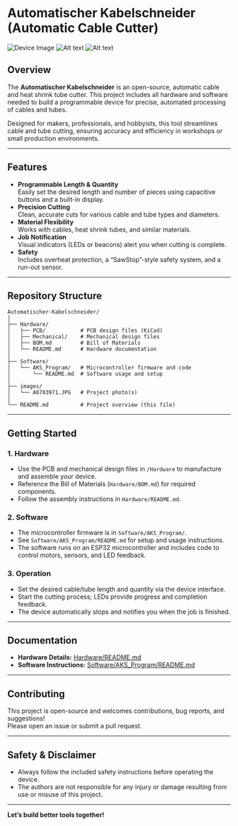 # Automatischer Kabelschneider (Automatic Cable Cutter)

![Device Image](./images/A6703971.jpg "Image")
![Alt text](./images/A6703971.JPG "a title")
![Alt text](https://assets.digitalocean.com/articles/alligator/boo.svg "a title")

## Overview

The **Automatischer Kabelschneider** is an open-source, automatic cable and heat shrink tube cutter. This project includes all hardware and software needed to build a programmable device for precise, automated processing of cables and tubes.

Designed for makers, professionals, and hobbyists, this tool streamlines cable and tube cutting, ensuring accuracy and efficiency in workshops or small production environments.

---

## Features

- **Programmable Length & Quantity**  
  Easily set the desired length and number of pieces using capacitive buttons and a built-in display.
- **Precision Cutting**  
  Clean, accurate cuts for various cable and tube types and diameters.
- **Material Flexibility**  
  Works with cables, heat shrink tubes, and similar materials.
- **Job Notification**  
  Visual indicators (LEDs or beacons) alert you when cutting is complete.
- **Safety**  
  Includes overheat protection, a “SawStop”-style safety system, and a run-out sensor.

---

## Repository Structure

```
Automatischer-Kabelschneider/
│
├── Hardware/
│   ├── PCB/           # PCB design files (KiCad)
│   ├── Mechanical/    # Mechanical design files
│   ├── BOM.md         # Bill of Materials
│   └── README.md      # Hardware documentation
│
├── Software/
│   └── AKS_Program/   # Microcontroller firmware and code
│       └── README.md  # Software usage and setup
│
├── images/
│   └── A6703971.JPG   # Project photo(s)
│
└── README.md          # Project overview (this file)
```

---

## Getting Started

### 1. Hardware

- Use the PCB and mechanical design files in `/Hardware` to manufacture and assemble your device.
- Reference the Bill of Materials (`Hardware/BOM.md`) for required components.
- Follow the assembly instructions in `Hardware/README.md`.

### 2. Software

- The microcontroller firmware is in `Software/AKS_Program/`.
- See `Software/AKS_Program/README.md` for setup and usage instructions.
- The software runs on an ESP32 microcontroller and includes code to control motors, sensors, and LED feedback.

### 3. Operation

- Set the desired cable/tube length and quantity via the device interface.
- Start the cutting process; LEDs provide progress and completion feedback.
- The device automatically stops and notifies you when the job is finished.

---

## Documentation

- **Hardware Details:** [Hardware/README.md](Hardware/README.md)
- **Software Instructions:** [Software/AKS_Program/README.md](Software/AKS_Program/README.md)

---

## Contributing

This project is open-source and welcomes contributions, bug reports, and suggestions!  
Please open an issue or submit a pull request.

---

## Safety & Disclaimer

- Always follow the included safety instructions before operating the device.
- The authors are not responsible for any injury or damage resulting from use or misuse of this project.

---

**Let’s build better tools together!**
